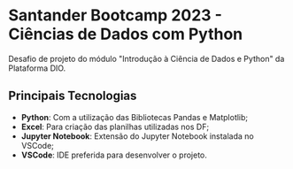 # Santander Bootcamp 2023 - Ciências de Dados com Python

Desafio de projeto do módulo "Introdução à Ciência de Dados e Python" da Plataforma DIO.

## Principais Tecnologias

- **Python**: Com a utilização das Bibliotecas Pandas e Matplotlib;
- **Excel**: Para criação das planilhas utilizadas nos DF;
- **Jupyter Notebook**: Extensão do Jupyter Notebook instalada no VSCode;
- **VSCode**: IDE preferida para desenvolver o projeto.
